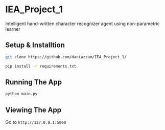 # IEA_Project_1
 Intelligent hand-written character recognizer agent using non-parametric learner


## Setup & Installtion

```bash
git clone https://github.com/daniazzam/IEA_Project_1/
```

```bash
pip install -r requirements.txt
```

## Running The App

```bash
python main.py
```

## Viewing The App

Go to `http://127.0.0.1:5000`
